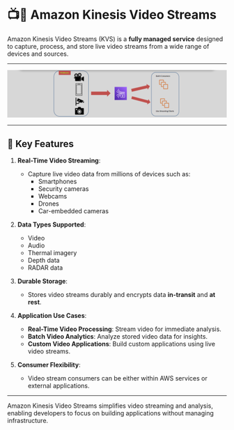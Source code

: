 # 📺🎥 Amazon Kinesis Video Streams

Amazon Kinesis Video Streams (KVS) is a **fully managed service** designed to capture, process, and store live video streams from a wide range of devices and sources.

---

<div style="text-align: center;">
    <img src="images/kvs.png" alt="Amazon Kinesis Video Streams" />
</div>

---

## 🌟 **Key Features**

1. **Real-Time Video Streaming**:

   - Capture live video data from millions of devices such as:
     - Smartphones
     - Security cameras
     - Webcams
     - Drones
     - Car-embedded cameras

2. **Data Types Supported**:

   - Video
   - Audio
   - Thermal imagery
   - Depth data
   - RADAR data

3. **Durable Storage**:

   - Stores video streams durably and encrypts data **in-transit** and **at rest**.

4. **Application Use Cases**:

   - **Real-Time Video Processing**: Stream video for immediate analysis.
   - **Batch Video Analytics**: Analyze stored video data for insights.
   - **Custom Video Applications**: Build custom applications using live video streams.

5. **Consumer Flexibility**:
   - Video stream consumers can be either within AWS services or external applications.

---

Amazon Kinesis Video Streams simplifies video streaming and analysis, enabling developers to focus on building applications without managing infrastructure.
